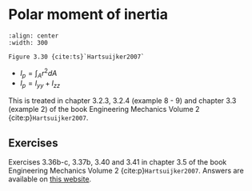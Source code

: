 ```{index} Polar moment of inertia
```

# Polar moment of inertia

```{figure} ./second-moment-area_data/image.png
:align: center
:width: 300

Figure 3.30 {cite:ts}`Hartsuijker2007`
```

- $I_p = \int_{A}r^{2}dA$
- $I_p = I_{yy} + I_{zz}$

This is treated in chapter 3.2.3, 3.2.4 (example 8 - 9) and chapter 3.3 (example 2) of the book Engineering Mechanics Volume 2 {cite:p}`Hartsuijker2007`. 

## Exercises
Exercises 3.36b-c, 3.37b, 3.40 and 3.41 in chapter 3.5 of the book Engineering Mechanics Volume 2 {cite:p}`Hartsuijker2007`. Answers are available on [this website](https://icozct.tudelft.nl/TUD_CT/bookanswers/vol2/Chapter3/).